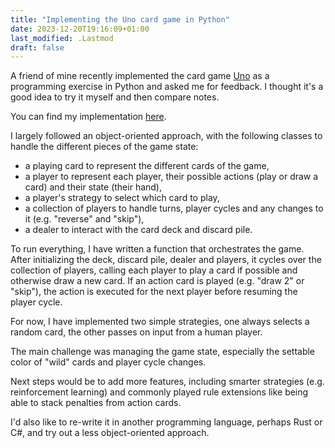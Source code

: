 ```yaml
---
title: "Implementing the Uno card game in Python"
date: 2023-12-20T19:16:09+01:00
last_modified: .Lastmod
draft: false
---
```


A friend of mine recently implemented the card game [Uno] as a programming exercise in Python and asked me for feedback. I thought it's a good idea to try it myself and then compare notes. 

You can find my implementation [here].

I largely followed an object-oriented approach, with the following classes to handle the different pieces of the game state:

* a playing card to represent the different cards of the game,
* a player to represent each player, their possible actions (play or draw a card) and their state (their hand), 
* a player's strategy to select which card to play, 
* a collection of players to handle turns, player cycles and any changes to it (e.g. "reverse" and "skip"),
* a dealer to interact with the card deck and discard pile.

To run everything, I have written a function that orchestrates the game.
After initializing the deck, discard pile, dealer and players, it cycles over the collection of players, calling each player to play a card if possible and otherwise draw a new card.
If an action card is played (e.g. "draw 2" or "skip"), the action is executed for the next player before resuming the player cycle.

For now, I have implemented two simple strategies, one always selects a random card, the other passes on input from a human player.

The main challenge was managing the game state, especially the settable color of "wild" cards and player cycle changes. 

Next steps would be to add more features, including smarter strategies (e.g. reinforcement learning) and commonly played rule extensions like being able to stack penalties from action cards. 

I'd also like to re-write it in another programming language, perhaps Rust or C#, and try out a less object-oriented approach.

[Uno]: https://en.wikipedia.org/wiki/Uno_(card_game)
[here]: https://github.com/mloning/uno-py
